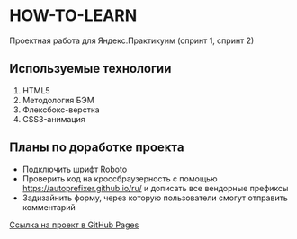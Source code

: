 # HOW-TO-LEARN
Проектная работа для Яндекс.Практикуим (спринт 1, спринт 2)

## Используемые технологии
1. HTML5
2. Методология БЭМ
3. Флексбокс-верстка
4. CSS3-анимация

## Планы по доработке проекта
* Подключить шрифт Roboto
* Проверить код на кроссбраузерность c помощью https://autoprefixer.github.io/ru/ и дописать все вендорные префиксы
* Задизайнить форму, через которую пользователи смогут отправить комментарий

[Ссылка на проект в GitHub Pages](https://ivkrylova.github.io/how-to-learn/index.html)

